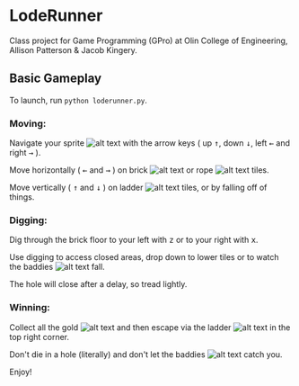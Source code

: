 # LodeRunner

Class project for Game Programming (GPro) at Olin College of Engineering, Allison Patterson & Jacob Kingery.

## Basic Gameplay

To launch, run `python loderunner.py`.

### Moving:
Navigate your sprite ![alt text](https://github.com/allisongpatterson/LodeRunner/blob/master/sprites/t_android.gif "this is you") with the arrow keys ( up <kbd>&uarr;</kbd>, down <kbd>&darr;</kbd>, left <kbd>&larr;</kbd> and right <kbd>&rarr;</kbd> ).

Move horizontally ( <kbd>&larr;</kbd> and <kbd>&rarr;</kbd> ) on brick ![alt text](https://github.com/allisongpatterson/LodeRunner/blob/master/sprites/brick.gif "brick") or rope ![alt text](https://github.com/allisongpatterson/LodeRunner/blob/master/sprites/rope.gif "rope") tiles.

Move vertically ( <kbd>&uarr;</kbd> and <kbd>&darr;</kbd> ) on ladder ![alt text](https://github.com/allisongpatterson/LodeRunner/blob/master/sprites/ladder.gif "climb me") tiles, or by falling off of things.
### Digging:
Dig through the brick floor to your left with <kbd>z</kbd> or to your right with <kbd>x</kbd>.

Use digging to access closed areas, drop down to lower tiles or to watch the baddies ![alt text](https://github.com/allisongpatterson/LodeRunner/blob/master/sprites/t_red.gif "mean dude") fall.

The hole will close after a delay, so tread lightly.
### Winning:

Collect all the gold ![alt text](https://github.com/allisongpatterson/LodeRunner/blob/master/sprites/gold.gif "ooh, shiny") and then escape via the ladder ![alt text](https://github.com/allisongpatterson/LodeRunner/blob/master/sprites/ladder.gif "climb me") in the top right corner.

Don't die in a hole (literally) and don't let the baddies ![alt text](https://github.com/allisongpatterson/LodeRunner/blob/master/sprites/t_red.gif "mean dude") catch you.

Enjoy!

